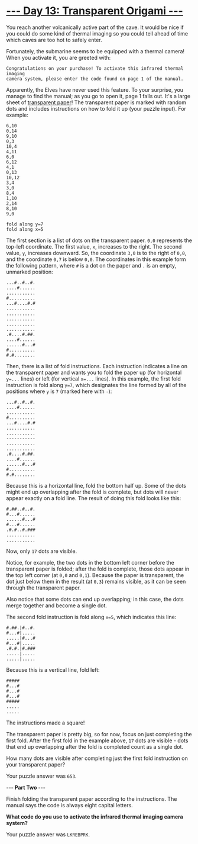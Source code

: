 # [--- Day 13: Transparent Origami ---](https://adventofcode.com/2021/day/13)

You reach another volcanically active part of the cave. 
It would be nice if you could do some kind of thermal imaging so you could tell ahead of time which caves are too hot to safely enter.

Fortunately, the submarine seems to be equipped with a thermal camera! When you activate it, you are greeted with:

```
Congratulations on your purchase! To activate this infrared thermal imaging
camera system, please enter the code found on page 1 of the manual.
```

Apparently, the Elves have never used this feature. 
To your surprise, you manage to find the manual; as you go to open it, page 1 falls out. 
It's a large sheet of [transparent paper](https://en.wikipedia.org/wiki/Transparency_(projection))! 
The transparent paper is marked with random dots and 
includes instructions on how to fold it up (your puzzle input). For example:

```
6,10
0,14
9,10
0,3
10,4
4,11
6,0
6,12
4,1
0,13
10,12
3,4
3,0
8,4
1,10
2,14
8,10
9,0

fold along y=7
fold along x=5
```

The first section is a list of dots on the transparent paper. ``0,0`` represents the top-left coordinate. 
The first value, ``x``, increases to the right. The second value, ``y``, increases downward. 
So, the coordinate ``3,0`` is to the right of ``0,0``, and the coordinate ``0,7`` is below ``0,0``. 
The coordinates in this example form the following pattern, where ``#`` is a dot on the paper and ``.`` is an empty, unmarked position:

```
...#..#..#.
....#......
...........
#..........
...#....#.#
...........
...........
...........
...........
...........
.#....#.##.
....#......
......#...#
#..........
#.#........
```

Then, there is a list of fold instructions. Each instruction indicates a line on the transparent paper 
and wants you to fold the paper up (for horizontal ``y=...`` lines) or left (for vertical ``x=...`` lines). 
In this example, the first fold instruction is fold along ``y=7``, 
which designates the line formed by all of the positions where ``y`` is ``7`` (marked here with ``-``):

```
...#..#..#.
....#......
...........
#..........
...#....#.#
...........
...........
-----------
...........
...........
.#....#.##.
....#......
......#...#
#..........
#.#........
```

Because this is a horizontal line, fold the bottom half up. 
Some of the dots might end up overlapping after the fold is complete, 
but dots will never appear exactly on a fold line. The result of doing this fold looks like this:

```
#.##..#..#.
#...#......
......#...#
#...#......
.#.#..#.###
...........
...........
```

Now, only ``17`` dots are visible.

Notice, for example, the two dots in the bottom left corner before the transparent paper is folded; 
after the fold is complete, those dots appear in the top left corner (at ``0,0`` and ``0,1``). 
Because the paper is transparent, the dot just below them in the result (at ``0,3``) remains visible, 
as it can be seen through the transparent paper.

Also notice that some dots can end up overlapping; in this case, the dots merge together and become a single dot.

The second fold instruction is fold along ``x=5``, which indicates this line:

```
#.##.|#..#.
#...#|.....
.....|#...#
#...#|.....
.#.#.|#.###
.....|.....
.....|.....
```

Because this is a vertical line, fold left:

```
#####
#...#
#...#
#...#
#####
.....
.....
```

The instructions made a square!

The transparent paper is pretty big, so for now, focus on just completing the first fold. 
After the first fold in the example above, ``17`` dots are visible - dots that end up overlapping after the fold is completed count as a single dot.

How many dots are visible after completing just the first fold instruction on your transparent paper?

Your puzzle answer was ``653``.  

**--- Part Two ---**

Finish folding the transparent paper according to the instructions. The manual says the code is always eight capital letters.

**What code do you use to activate the infrared thermal imaging camera system?**

Your puzzle answer was ``LKREBPRK``.
